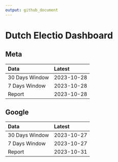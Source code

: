 ```yaml
---
output: github_document
---
```


# Dutch Electio Dashboard



## Meta


|Data           |Latest     |
|:--------------|:----------|
|30 Days Window |2023-10-28 |
|7 Days Window  |2023-10-28 |
|Report         |2023-10-28 |

## Google


|Data           |Latest     |
|:--------------|:----------|
|30 Days Window |2023-10-27 |
|7 Days Window  |2023-10-27 |
|Report         |2023-10-31 |
